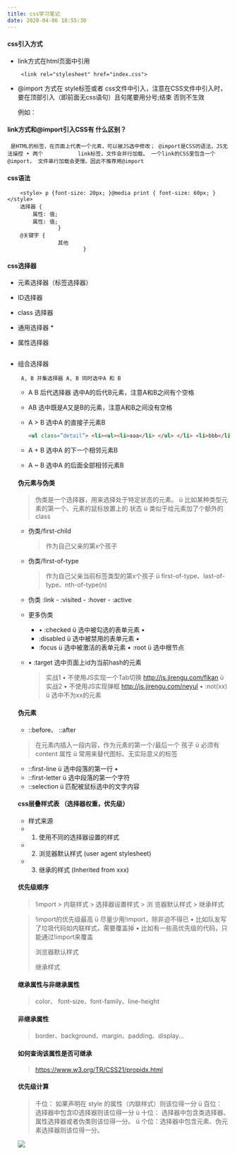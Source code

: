 ```yaml
---
title: css学习笔记
date: 2020-04-06 18:55:30
---
```




#### css引入方式

* link方式在html页面中引用

  `` <link rel="stylesheet" href="index.css">``

* @import 方式在 style标签或者 css文件中引入，注意在CSS文件中引入时，要在顶部引入（即前面无css语句）且句尾要用分号;结束 否则不生效

  例如：		

  <style>
  @import url("index.css");
  @import url('index.css');
  @import url(index.css);
  @import 'custom.css';
  @import "common.css";
  @import url('landscape.css') screen and (orientation:landscape);
  </style>

#### link方式和@import引入CSS有 什么区别？<!--more--> 

``` 是HTML的标签，在页面上代表一个元素，可以被JS选中修改； @import是CSS的语法，JS无法操控 • 两个			link标签，文件会并行加载。 一个link的CSS里包含一个@import， 文件串行加载会更慢。因此不推荐用@import```

#### css语法

		<style> p {font-size: 20px; }@media print { font-size: 60px; } </style>
		选择器 {
	    	属性: 值; 
	    	属性: 值; 
	    			}
	    @关键字 {
	    			其他 
	    					}

#### css选择器

- 元素选择器（标签选择器）

- ID选择器

- class 选择器

- 通用选择器 *

- 属性选择器

  ``` [attr~=val] 仅选择 attr 属性的值（以空格间隔出多个值） 中有包含 val 值的所有元素，比如位于被空格分隔的多个 类（class）中的一个类。 ü [attr*=val] 选择 attr 属性的值中包含字符串 val 的元素。 ü [attr^=val] 选择 attr 属性的值以 val 开头（包括val）的 元素。 ü [attr$=val] 选择 attr 属性的值以 val 结尾（包括val）的 元素。 ü [attr|=val] 选择 attr 属性的值是val或以 val-开头的元素 （-用来处理语言编码）。
  
  ```

- 组合选择器

     ` A, B 并集选择器 A, B 同时选中A 和 B`

  - A B 后代选择器 选中A的后代B元素，注意A和B之间有个空格

  - AB  选中既是A又是B的元素，注意A和B之间没有空格

  - A > B  选中A 的直接子元素B

    ``` html
    <ul class=”detail”> <li><ul><li>aaa</li> </ul> </li> <li>bbb</li> </ul> <style> .detail li { border: 1px solid red; }</style>
    ```

  - A + B  选中A 的下一个相邻元素B
  - A ~ B  选中A 的后面全部相邻元素B

  

  #### 伪元素与伪类

  > 伪类是一个选择器，用来选择处于特定状态的元素。 ü 比如某种类型元素的第一个、元素的鼠标放置上的 状态 ü 类似于给元素加了个额外的class

  - 伪类/first-child

    > 作为自己父亲的第x个孩子

  - 伪类/first-of-type

    > 作为自己父亲当前标签类型的第x个孩子 ü first-of-type、last-of-type、nth-of-type(n)

  - 伪类 :link - :visited - :hover - :active

  - 更多伪类

    - • :checked ü 选中被勾选的表单元素 •
    - :disabled ü 选中被禁用的表单元素 •
    - :focus ü 选中被激活的表单元素 • :root ü 选中根节点

  - • :target  选中页面上id为当前hash的元素 

    > 实战1 • 不使用JS实现一个Tab切换 http://js.jirengu.com/fikan ü 实战2 • 不使用JS实现弹框 http://js.jirengu.com/neyul • :not(xx) ü 选中不为xx的元素

  #### 伪元素

  - ::before、 ::after

  > 在元素内插入一段内容，作为元素的第一个/最后一个 孩子 ü 必须有 content 属性 ü 常用来替代图标、无实际意义的标签

  - ::first-line ü 选中段落的第一行 •
  -  ::first-letter ü 选中段落的第一个字符
  - ::selection ü 匹配被鼠标选中的文字内容

  #### css层叠样式表 （选择器权重，优先级）

  + 样式来源 
  + 1. 使用不同的选择器设置的样式 
  + 2. 浏览器默认样式 (user agent stylesheet) 
  + 3. 继承的样式 (Inherited from xxx)

  #### 优先级顺序

  > !import > 内联样式 > 选择器设置样式 > 浏 览器默认样式 > 继承样式

  > !import的优先级最高 ü 尽量少用!import，除非迫不得已 • 比如队友写了垃圾代码如内联样式，需要覆盖掉 • 比如有一些高优先级的代码，只能通过!import来覆盖
  >
  > 浏览器默认样式
  >
  > 继承样式

  #### 继承属性与非继承属性

  > color、 font-size、font-family、line-height

  #### 非继承属性

  > border、background、margin、padding、display...

  #### 如何查询该属性是否可继承

  > https://www.w3.org/TR/CSS21/propidx.html

  #### 优先级计算

  > 千位： 如果声明在 style 的属性（内联样式）则该位得一分 ü 百位： 选择器中包含ID选择器则该位得一分 ü 十位： 选择器中包含类选择器、属性选择器或者伪类则该位得一分。 ü 个位：选择器中包含元素、伪元素选择器则该位得一分。

  ![](./cal.png)